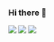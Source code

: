 ### Hi there 👋

<!--
**optiklab/optiklab** is a ✨ _special_ ✨ repository because its `README.md` (this file) appears on your GitHub profile.

Here are some ideas to get you started:

- 🔭 I’m currently working on ...
- 🌱 I’m currently learning ...
- 👯 I’m looking to collaborate on ...
- 🤔 I’m looking for help with ...
- 💬 Ask me about ...
- 😄 Pronouns: ...
- ⚡ Fun fact: ...
-->

[<img src="https://camo.githubusercontent.com/a493f6833f99fb3c85788d6d9305e6b7a42b838e5ee5d138fd9a8214a7e77472/68747470733a2f2f696d672e736869656c64732e696f2f62616467652f6c696e6b6564696e2d2532333030373742352e7376673f267374796c653d666f722d7468652d6261646765266c6f676f3d6c696e6b6564696e266c6f676f436f6c6f723d7768697465">](https://www.linkedin.com/in/optiklab)
[<img src="https://camo.githubusercontent.com/b1d7c42d0fcb1ac90770d74962808e7bdaa68c6962367e78becf80bc791699c2/68747470733a2f2f696d672e736869656c64732e696f2f62616467652f737461636b6f766572666c6f772d2532336634383032342e7376673f267374796c653d666f722d7468652d6261646765266c6f676f3d737461636b6f766572666c6f77266c6f676f436f6c6f723d7768697465">](https://stackoverflow.com/users/1850869/yarkov-anton)
[<img src="https://camo.githubusercontent.com/b36caf17f1ff3ba51cc83445df7b1615afcb27d7a4c4029c1f3b60892725e3f6/68747470733a2f2f696d672e736869656c64732e696f2f62616467652f626c6f672d2532333030302e7376673f267374796c653d666f722d7468652d6261646765266c6f676f3d77656273697465266c6f676f436f6c6f723d7768697465">](https://optiklab.github.io/)
